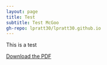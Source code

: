 ```yaml
---
layout: page
title: Test
subtitle: Test McGoo
gh-repo: lpratt30/lpratt30.github.io
---
```


This is a test

[Download the PDF](assets/pdf/Introduction_to_Computer_Science_Java_CSC_110AB_FALL_2020.pdf)
